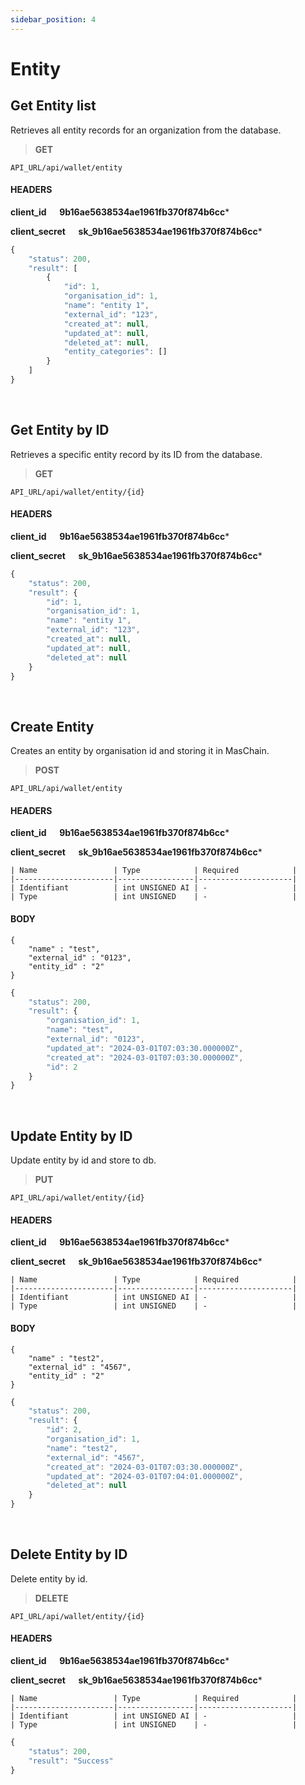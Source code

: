 ```yaml
---
sidebar_position: 4
---
```


# Entity 

## Get Entity list

Retrieves all entity records for an organization from the database.

>**GET** 

```
API_URL/api/wallet/entity
```
#### HEADERS

**client_id &emsp; 9b16ae5638534ae1961fb370f874b6cc***

**client_secret &emsp; sk_9b16ae5638534ae1961fb370f874b6cc***

```js title="Sample result"
{
    "status": 200,
    "result": [
        {
            "id": 1,
            "organisation_id": 1,
            "name": "entity 1",
            "external_id": "123",
            "created_at": null,
            "updated_at": null,
            "deleted_at": null,
            "entity_categories": []
        }
    ]
}
```

<br/>

## Get Entity by ID

Retrieves a specific entity  record by its ID from the database.

>**GET** 

```
API_URL/api/wallet/entity/{id}
```
#### HEADERS

**client_id &emsp; 9b16ae5638534ae1961fb370f874b6cc***

**client_secret &emsp; sk_9b16ae5638534ae1961fb370f874b6cc***

```js title="Sample result"
{
    "status": 200,
    "result": {
        "id": 1,
        "organisation_id": 1,
        "name": "entity 1",
        "external_id": "123",
        "created_at": null,
        "updated_at": null,
        "deleted_at": null
    }
}
```

<br/>

## Create Entity 

Creates an entity  by organisation id and storing it in MasChain.

>**POST** 

```
API_URL/api/wallet/entity
```
#### HEADERS
**client_id &emsp; 9b16ae5638534ae1961fb370f874b6cc***

**client_secret &emsp; sk_9b16ae5638534ae1961fb370f874b6cc***

    | Name                 | Type            | Required            |
    |----------------------|-----------------|---------------------|
    | Identifiant          | int UNSIGNED AI | -                   |
    | Type                 | int UNSIGNED    | -                   |

#### BODY
```
{
    "name" : "test",
    "external_id" : "0123",
    "entity_id" : "2"
}
```

```js title="Sample result"
{
    "status": 200,
    "result": {
        "organisation_id": 1,
        "name": "test",
        "external_id": "0123",
        "updated_at": "2024-03-01T07:03:30.000000Z",
        "created_at": "2024-03-01T07:03:30.000000Z",
        "id": 2
    }
}
```
<br/>

## Update Entity by ID

Update entity by id and store to db.

>**PUT** 

```
API_URL/api/wallet/entity/{id}
```
#### HEADERS

**client_id &emsp; 9b16ae5638534ae1961fb370f874b6cc***

**client_secret &emsp; sk_9b16ae5638534ae1961fb370f874b6cc***

    | Name                 | Type            | Required            |
    |----------------------|-----------------|---------------------|
    | Identifiant          | int UNSIGNED AI | -                   |
    | Type                 | int UNSIGNED    | -                   |

#### BODY
```
{
    "name" : "test2",
    "external_id" : "4567",
    "entity_id" : "2"
}
```

```js title="Sample result"
{
    "status": 200,
    "result": {
        "id": 2,
        "organisation_id": 1,
        "name": "test2",
        "external_id": "4567",
        "created_at": "2024-03-01T07:03:30.000000Z",
        "updated_at": "2024-03-01T07:04:01.000000Z",
        "deleted_at": null
    }
}
```

<br/>

## Delete Entity by ID

Delete entity by id.

>**DELETE** 

```
API_URL/api/wallet/entity/{id}
```
#### HEADERS

**client_id &emsp; 9b16ae5638534ae1961fb370f874b6cc***

**client_secret &emsp; sk_9b16ae5638534ae1961fb370f874b6cc***

    | Name                 | Type            | Required            |
    |----------------------|-----------------|---------------------|
    | Identifiant          | int UNSIGNED AI | -                   |
    | Type                 | int UNSIGNED    | -                   |

```js title="Sample result"
{
    "status": 200,
    "result": "Success"
}
```

<br/>